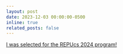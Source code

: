 ```yaml
---
layout: post
date: 2023-12-03 00:00:00-0500
inline: true
related_posts: false
---
```


[I was selected for the REPUcs 2024 program!](https://twitter.com/REPUProgram/status/1731398936756150776)
